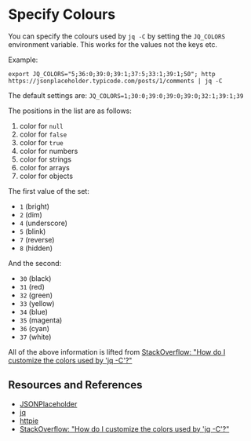 # Specify Colours

You can specify the colours used by `jq -C` by setting the `JQ_COLORS` environment variable. This works for the values not the keys etc.

Example:

```shell
export JQ_COLORS="5;36:0;39:0;39:1;37:5;33:1;39:1;50"; http https://jsonplaceholder.typicode.com/posts/1/comments | jq -C
```

The default settings are: `JQ_COLORS=1;30:0;39:0;39:0;39:0;32:1;39:1;39`

The positions in the list are as follows:

1. color for `null`
1. color for `false`
1. color for `true`
1. color for numbers
1. color for strings
1. color for arrays
1. color for objects

The first value of the set:

- `1` (bright)
- `2` (dim)
- `4` (underscore)
- `5` (blink)
- `7` (reverse)
- `8` (hidden)

And the second:

- `30` (black)
- `31` (red)
- `32` (green)
- `33` (yellow)
- `34` (blue)
- `35` (magenta)
- `36` (cyan)
- `37` (white)

All of the above information is lifted from [StackOverflow: "How do I customize the colors used by 'jq -C'?"](https://stackoverflow.com/questions/51338701/how-do-i-customize-the-colors-used-by-jq-c?)

## Resources and References

- [JSONPlaceholder](https://jsonplaceholder.typicode.com/)
- [jq](https://stedolan.github.io/jq/)
- [httpie](https://httpie.org/)
- [StackOverflow: "How do I customize the colors used by 'jq -C'?"](https://stackoverflow.com/questions/51338701/how-do-i-customize-the-colors-used-by-jq-c?)
